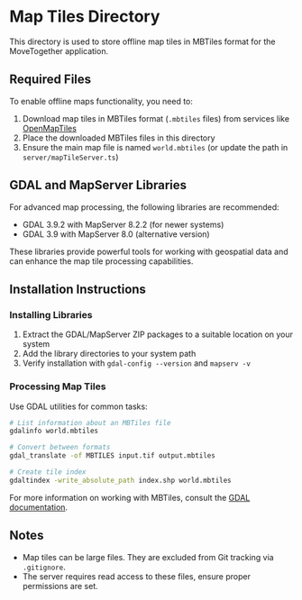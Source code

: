# Map Tiles Directory

This directory is used to store offline map tiles in MBTiles format for the MoveTogether application.

## Required Files

To enable offline maps functionality, you need to:

1. Download map tiles in MBTiles format (`.mbtiles` files) from services like [OpenMapTiles](https://openmaptiles.org/)
2. Place the downloaded MBTiles files in this directory
3. Ensure the main map file is named `world.mbtiles` (or update the path in `server/mapTileServer.ts`)

## GDAL and MapServer Libraries

For advanced map processing, the following libraries are recommended:

- GDAL 3.9.2 with MapServer 8.2.2 (for newer systems)
- GDAL 3.9 with MapServer 8.0 (alternative version)

These libraries provide powerful tools for working with geospatial data and can enhance the map tile processing capabilities.

## Installation Instructions

### Installing Libraries

1. Extract the GDAL/MapServer ZIP packages to a suitable location on your system
2. Add the library directories to your system path
3. Verify installation with `gdal-config --version` and `mapserv -v`

### Processing Map Tiles

Use GDAL utilities for common tasks:

```bash
# List information about an MBTiles file
gdalinfo world.mbtiles

# Convert between formats
gdal_translate -of MBTILES input.tif output.mbtiles

# Create tile index
gdaltindex -write_absolute_path index.shp world.mbtiles
```

For more information on working with MBTiles, consult the [GDAL documentation](https://gdal.org/drivers/raster/mbtiles.html).

## Notes

- Map tiles can be large files. They are excluded from Git tracking via `.gitignore`.
- The server requires read access to these files, ensure proper permissions are set.